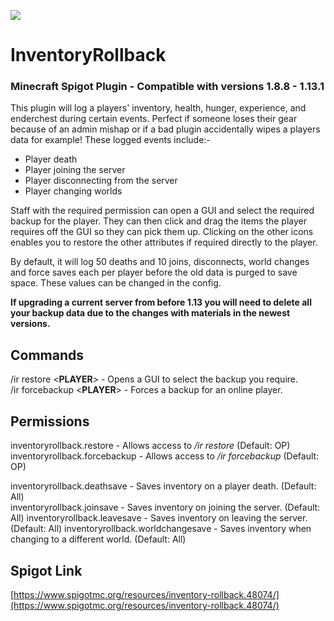 ![](https://i.imgur.com/KmwQQoi.png)
# InventoryRollback

### Minecraft Spigot Plugin - Compatible with versions 1.8.8 - 1.13.1

This plugin will log a players' inventory, health, hunger, experience, and enderchest during certain events. Perfect if someone loses their gear because of an admin mishap or if a bad plugin accidentally wipes a players data for example! These logged events include:-  

-   Player death
-   Player joining the server
-   Player disconnecting from the server
-   Player changing worlds

Staff with the required permission can open a GUI and select the required backup for the player. They can then click and drag the items the player requires off the GUI so they can pick them up. Clicking on the other icons enables you to restore the other attributes if required directly to the player.  
  
By default, it will log 50 deaths and 10 joins, disconnects, world changes and force saves each per player before the old data is purged to save space. These values can be changed in the config.  
  
**If upgrading a current server from before 1.13 you will need to delete all your backup data due to the changes with materials in the newest versions.**

## Commands
/ir restore <**PLAYER**> - Opens a GUI to select the backup you require.  
/ir forcebackup <**PLAYER**> - Forces a backup for an online player.

## Permissions

inventoryrollback.restore - Allows access to */ir restore* (Default: OP)  
inventoryrollback.forcebackup - Allows access to */ir forcebackup* (Default: OP)
  
inventoryrollback.deathsave - Saves inventory on a player death. (Default: All)  
inventoryrollback.joinsave - Saves inventory on joining the server. (Default: All)
inventoryrollback.leavesave - Saves inventory on leaving the server. (Default: All)
inventoryrollback.worldchangesave  - Saves inventory when changing to a different world. (Default: All)

## Spigot Link
[https://www.spigotmc.org/resources/inventory-rollback.48074/](https://www.spigotmc.org/resources/inventory-rollback.48074/)